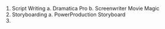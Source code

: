 01. Script Writing
    a. Dramatica Pro
    b. Screenwriter Movie Magic
02. Storyboarding
    a. PowerProduction Storyboard
03. 
